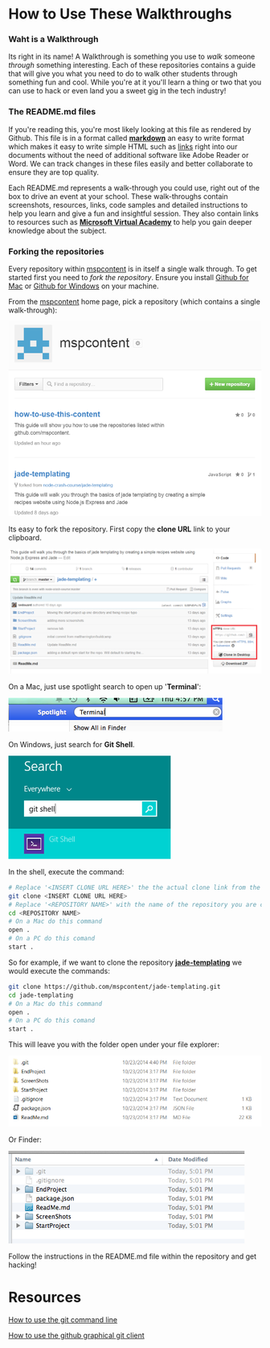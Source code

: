 How to Use These Walkthroughs
=======================

### Waht is a Walkthrough

Its right in its name! A Walkthrough is something you use to *walk* someone *through* something interesting. Each of these repositories contains a guide that will give you what you need to do to walk other students through something fun and cool. While you're at it you'll learn a thing or two that you can use to hack or even land you a sweet gig in the tech industry!

### The README.md files

If you're reading this, you're most likely looking at this file as rendered by Github. This file is in a format called **[markdown](http://daringfireball.net/projects/markdown/)** an easy to write format which makes it easy to write simple HTML such as [links](http://google.com) right into our documents without the need of additional software like Adobe Reader or Word. We can track changes in these files easily and better collaborate to ensure they are top quality.

Each README.md represents a walk-through you could use, right out of the box to drive an event at your school. These walk-throughs contain screenshots, resources, links, code samples and detailed instructions to help you learn and give a fun and insightful session. They also contain links to resources such as **[Microsoft Virtual Academy](http://www.microsoftvirtualacademy.com/)** to help you gain deeper knowledge about the subject.

### Forking the repositories

Every repository within [mspcontent](http://github.com/mspcontent) is in itself a single walk through. To get started first you need to *fork the repository*. Ensure you install [Github for Mac](https://mac.github.com/) or [Github for Windows](https://mac.github.com/) on your machine.

From the [mspcontent](http://github.com/mspcontent) home page, pick a repository (which contains a single walk-through):

![](ScreenShots/ss1.png)


Its easy to fork the repository. First copy the **clone URL** link to your clipboard.

![](ScreenShots/ss2.png)

On a Mac, just use spotlight search to open up '**Terminal**':

![](ScreenShots/ss6.png)

On Windows, just search for **Git Shell**.

![](ScreenShots/ss4.png)

In the shell, execute the command:

```bash
# Replace '<INSERT CLONE URL HERE>' the the actual clone link from the repository page from the previous step
git clone <INSERT CLONE URL HERE>
# Replace '<REPOSITORY NAME>' with the name of the repository you are cloning.
cd <REPOSITORY NAME>
# On a Mac do this command
open .
# On a PC do this comand
start .
```

So for example, if we want to clone the repository **[jade-templating](http://github.com/jade-templating)** we would execute the commands:

```bash
git clone https://github.com/mspcontent/jade-templating.git
cd jade-templating
# On a Mac do this command
open .
# On a PC do this comand
start .
```

This will leave you with the folder open under your file explorer:

![](ScreenShots/ss5.png)

Or Finder:

![](ScreenShots/ss7.png)

Follow the instructions in the README.md file within the repository and get hacking!

# Resources

[How to use the git command line](http://rogerdudler.github.io/git-guide/)

[How to use the github graphical git client](https://windows.github.com/help.html)
